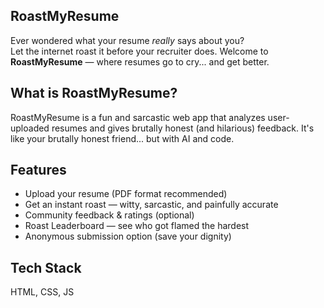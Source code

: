 ## RoastMyResume   
Ever wondered what your resume *really* says about you?  
Let the internet roast it before your recruiter does. Welcome to **RoastMyResume** — where resumes go to cry... and get better.

##  What is RoastMyResume?
RoastMyResume is a fun and sarcastic web app that analyzes user-uploaded resumes and gives brutally honest (and hilarious) feedback. It's like your brutally honest friend... but with AI and code.

##  Features
-  Upload your resume (PDF format recommended)
-  Get an instant roast — witty, sarcastic, and painfully accurate
-  Community feedback & ratings (optional)
-  Roast Leaderboard — see who got flamed the hardest
-  Anonymous submission option (save your dignity)

##  Tech Stack
HTML, CSS, JS
